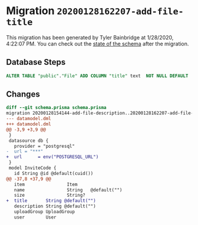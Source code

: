 # Migration `20200128162207-add-file-title`

This migration has been generated by Tyler Bainbridge at 1/28/2020, 4:22:07 PM.
You can check out the [state of the schema](./schema.prisma) after the migration.

## Database Steps

```sql
ALTER TABLE "public"."File" ADD COLUMN "title" text  NOT NULL DEFAULT '';
```

## Changes

```diff
diff --git schema.prisma schema.prisma
migration 20200128154144-add-file-description..20200128162207-add-file-title
--- datamodel.dml
+++ datamodel.dml
@@ -3,9 +3,9 @@
 }
 datasource db {
   provider = "postgresql"
-  url = "***"
+  url      = env("POSTGRESQL_URL")
 }
 model InviteCode {
   id String @id @default(cuid())
@@ -37,8 +37,9 @@
   item                Item
   name                String   @default("")
   size                String?
+  title       String @default("")
   description String @default("")
   uploadGroup UploadGroup
   user        User
```


